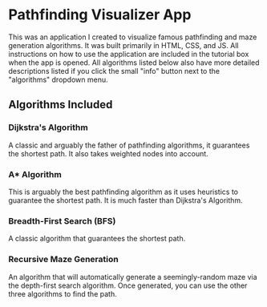 # Pathfinding Visualizer App

This was an application I created to visualize famous pathfinding and maze generation algorithms. It was built primarily in HTML, CSS, and JS. All instructions on how to use the application are included in the tutorial box when the app is opened. All algorithms listed below also have more detailed descriptions listed if you click the small "info" button next to the "algorithms" dropdown menu. 

## Algorithms Included

### Dijkstra's Algorithm
A classic and arguably the father of pathfinding algorithms, it guarantees the shortest path. It also takes weighted nodes into account. 

### A* Algorithm
This is arguably the best pathfinding algorithm as it uses heuristics to guarantee the shortest path. It is much faster than Dijkstra's Algorithm.

### Breadth-First Search (BFS)
A classic algorithm that guarantees the shortest path. 

### Recursive Maze Generation
An algorithm that will automatically generate a seemingly-random maze via the depth-first search algorithm. Once generated, you can use the other three algorithms to find the path. 